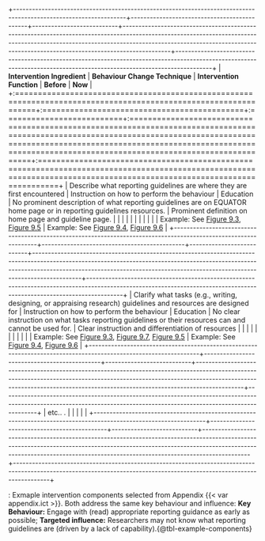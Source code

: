 +-----------------------------------------------------------------------------------------------------------------+---------------------------------------------+---------------------------+---------------------------------------------------------------------------------------------------------------------------------------------------------------------------------------------------------------------------------------------------------+-----------------------------------------------------------------------------------------------------------------------------------------------------------------------+
| **Intervention Ingredient**                                                                                     | **Behaviour Change Technique**              | **Intervention Function** | **Before**                                                                                                                                                                                                                                              | **Now**                                                                                                                                                               |
+:================================================================================================================+:============================================+:==========================+:========================================================================================================================================================================================================================================================+:======================================================================================================================================================================+
| Describe what reporting guidelines are where they are first encountered                                         | Instruction on how to perform the behaviour | Education                 | No prominent description of what reporting guidelines are on EQUATOR home page or in reporting guidelines resources.                                                                                                                                    | Prominent definition on home page and guideline page.                                                                                                                 |
|                                                                                                                 |                                             |                           |                                                                                                                                                                                                                                                         |                                                                                                                                                                       |
|                                                                                                                 |                                             |                           | Example: See [Figure 9.3](http://localhost:7788/chapters/9_defining_content/#fig-home-b4), [Figure 9.5](http://localhost:7788/chapters/9_defining_content/#fig-rg-intro-b4)                                                                             | Example: See [Figure 9.4](http://localhost:7788/chapters/9_defining_content/#fig-home), [Figure 9.6](http://localhost:7788/chapters/9_defining_content/#fig-rg-intro) |
+-----------------------------------------------------------------------------------------------------------------+---------------------------------------------+---------------------------+---------------------------------------------------------------------------------------------------------------------------------------------------------------------------------------------------------------------------------------------------------+-----------------------------------------------------------------------------------------------------------------------------------------------------------------------+
| Clarify what tasks (e.g., writing, designing, or appraising research) guidelines and resources are designed for | Instruction on how to perform the behaviour | Education                 | No clear instruction on what tasks reporting guidelines or their resources can and cannot be used for.                                                                                                                                                  | Clear instruction and differentiation of resources                                                                                                                    |
|                                                                                                                 |                                             |                           |                                                                                                                                                                                                                                                         |                                                                                                                                                                       |
|                                                                                                                 |                                             |                           | Example: See [Figure 9.3](http://localhost:7788/chapters/9_defining_content/#fig-home-b4), [Figure 9.7](http://localhost:7788/chapters/9_defining_content/#fig-db-b4), [Figure 9.5](http://localhost:7788/chapters/9_defining_content/#fig-rg-intro-b4) | Example: See [Figure 9.4](http://localhost:7788/chapters/9_defining_content/#fig-home), [Figure 9.6](http://localhost:7788/chapters/9_defining_content/#fig-rg-intro) |
+-----------------------------------------------------------------------------------------------------------------+---------------------------------------------+---------------------------+---------------------------------------------------------------------------------------------------------------------------------------------------------------------------------------------------------------------------------------------------------+-----------------------------------------------------------------------------------------------------------------------------------------------------------------------+
| etc..  .                                                                                                        |                                             |                           |                                                                                                                                                                                                                                                         |                                                                                                                                                                       |
+-----------------------------------------------------------------------------------------------------------------+---------------------------------------------+---------------------------+---------------------------------------------------------------------------------------------------------------------------------------------------------------------------------------------------------------------------------------------------------+-----------------------------------------------------------------------------------------------------------------------------------------------------------------------+

: Exmaple intervention components selected from Appendix {{< var appendix.ict >}}. Both address the same key behaviour and influence: **Key Behaviour:** Engage with (read) appropriate reporting guidance as early as possible; **Targeted influence:** Researchers may not know what reporting guidelines are (driven by a lack of capability).{\@tbl-example-components}